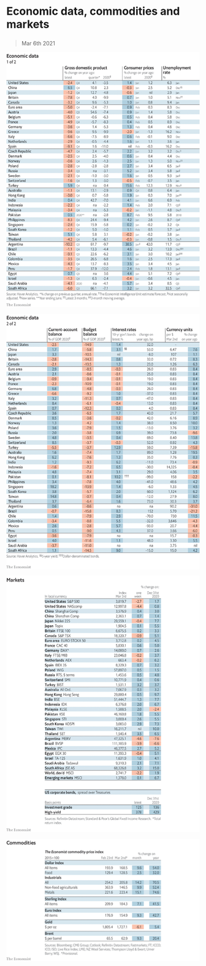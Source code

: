 ###### 

# Economic data, commodities and markets 

#####  

> Mar 6th 2021 

![image](images/20210306_int101.png) 


![image](images/20210306_int102.png) 


![image](images/20210306_int201.png) 


![image](images/20210306_int401.png) 


